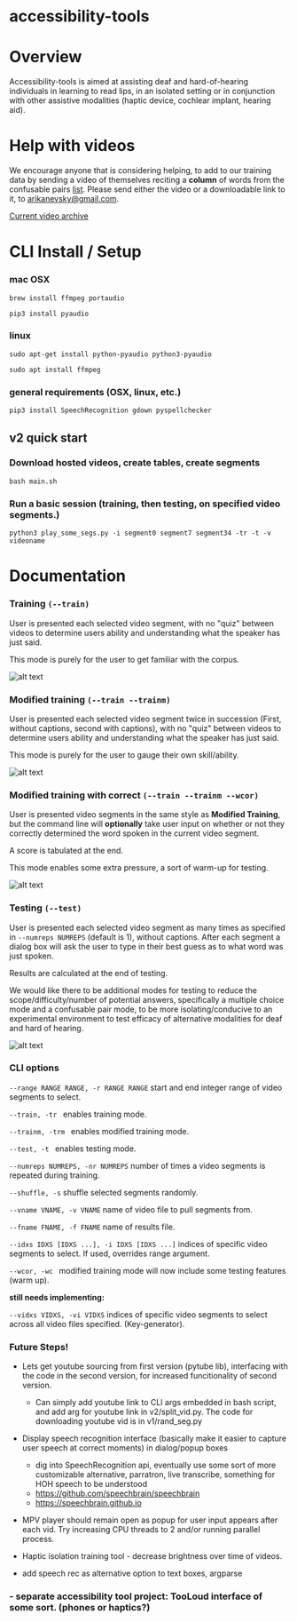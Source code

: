 # accessibility-tools

# Overview
Accessibility-tools is aimed at assisting deaf and hard-of-hearing individuals in learning to read lips, in an isolated setting or in conjunction with other assistive modalities (haptic device, cochlear implant, hearing aid).

# Help with videos
We encourage anyone that is considering helping, to add to our training data by sending a video of themselves reciting a **column** of words from the confusable pairs [list](https://docs.google.com/document/d/1RfgYMfz1IBhVNNRd84miKrfkIJbT7OiZ_k-w_hcaF0A/edit?usp=sharing). Please send either the video or a downloadable link to it, to arikanevsky@gmail.com.

[Current video archive](https://drive.google.com/drive/folders/1ALMMmjeSFkHpLxhxc-r0llzCmVpYWe4O?usp=sharing)

# CLI Install / Setup

### mac OSX

`brew install ffmpeg portaudio`

`pip3 install pyaudio`

### linux

`sudo apt-get install python-pyaudio python3-pyaudio`

`sudo apt install ffmpeg`

### general requirements (OSX, linux, etc.)

`pip3 install SpeechRecognition gdown pyspellchecker`

## v2 quick start

### Download hosted videos, create tables, create segments

`bash main.sh`

### Run a basic session (training, then testing, on specified video segments.)

`python3 play_some_segs.py -i segment0 segment7 segment34 -tr -t -v videoname`


# Documentation

### Training `(--train)`

User is presented each selected video segment, with no "quiz" between videos to determine users ability and understanding what the speaker has just said.

This mode is purely for the user to get familiar with the corpus.

![alt text](https://github.com/arikanev/accessibility-tools/blob/main/v2/assets/tr.gif)

### Modified training `(--train --trainm)`

User is presented each selected video segment twice in succession (First, without captions, second with captions), with no "quiz" between videos to determine users ability and understanding what the speaker has just said.

This mode is purely for the user to gauge their own skill/ability.

![alt text](https://github.com/arikanev/accessibility-tools/blob/main/v2/assets/trtrm.gif)

### Modified training with correct `(--train --trainm --wcor)`

User is presented video segments in the same style as **Modified Training**, but the command line will **optionally** take user input on whether or not they correctly determined the word spoken in the current video segment.

A score is tabulated at the end.

This mode enables some extra pressure, a sort of warm-up for testing.

![alt text](https://github.com/arikanev/accessibility-tools/blob/main/v2/assets/trtrmwc.gif)

### Testing `(--test)`

User is presented each selected video segment as many times as specified in `--numreps NUMREPS` (default is 1), without captions. After each segment a dialog box will ask the user to type in their best guess as to what word was just spoken.

Results are calculated at the end of testing.

We would like there to be additional modes for testing to reduce the scope/difficulty/number of potential answers, specifically a multiple choice mode and a confusable pair mode, to be more isolating/conducive to an experimental environment to test efficacy of alternative modalities for deaf and hard of hearing.

![alt text](https://github.com/arikanev/accessibility-tools/blob/main/v2/assets/t.gif)

### CLI options

`--range RANGE RANGE, -r RANGE RANGE`
                        start and end integer range of video segments to select.
                   
`--train, -tr `         enables training mode.

`--trainm, -trm `       enables modified training mode.

`--test, -t `           enables testing mode.

`--numreps NUMREPS, -nr NUMREPS`
                        number of times a video segments is repeated during training.
                        
`--shuffle, -s`         shuffle selected segments randomly.

`--vname VNAME, -v VNAME`
                        name of video file to pull segments from.
                        
`--fname FNAME, -f FNAME`
                        name of results file.
                        
`--idxs IDXS [IDXS ...], -i IDXS [IDXS ...]`
                        indices of specific video segments to select. If used, overrides range argument.
                        
`--wcor, -wc `          modified training mode will now include some testing features (warm up).

**still needs implementing:**

`--vidxs VIDXS, -vi VIDXS`
                        indices of specific video segments to select across all video files specified. (Key-generator).



### Future Steps!

- Lets get youtube sourcing from first version (pytube lib), interfacing with the code in the second version, for increased funcitionality of second version. 
  - Can simply add youtube link to CLI args embedded in bash script, and add arg for youtube link in v2/split_vid.py. The code for downloading youtube vid is in v1/rand_seg.py

- Display speech recognition interface (basically make it easier to capture user speech at correct moments) in dialog/popup boxes
  - dig into SpeechRecognition api, eventually use some sort of more customizable alternative, parratron, live transcribe, something for HOH speech to be understood
  -  https://github.com/speechbrain/speechbrain 
  -  https://speechbrain.github.io

- MPV player should remain open as popup for user input appears after each vid. Try increasing CPU threads to 2 and/or running parallel process.

- Haptic isolation training tool - decrease brightness over time of videos.

- add speech rec as alternative option to text boxes, argparse

### - separate accessibility tool project: TooLoud interface of some sort. (phones or haptics?)
